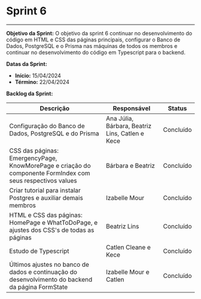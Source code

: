 # **Sprint 6**
<hr style="border: 0; height: 1px; background-color: #000000;">


**Objetivo da Sprint:**
O objetivo da sprint 6 continuar no desenvolvimento do código em HTML e CSS das páginas principais, configurar o Banco de Dados, PostgreSQL e o Prisma nas máquinas  de todos os membros e continuar no desenvolvimento do código em Typescript para o backend. 

**Datas da Sprint:**

- **Início:** 15/04/2024
- **Término:** 22/04/2024


**Backlog da Sprint:**


| Descrição | Responsável | Status |
|-----------|-------------|--------|
|Configuração do Banco de Dados, PostgreSQL e do Prisma| Ana Júlia, Bárbara, Beatriz Lins, Catlen e Kece | Concluído |
|CSS das páginas: EmergencyPage, KnowMorePage e criação do componente FormIndex com seus respectivos values| Bárbara e Beatriz | Concluído |
|Criar tutorial para instalar Postgres e auxiliar demais membros | Izabelle Mour | Concluído|
| HTML e CSS das páginas: HomePage e WhatToDoPage, e ajustes dos CSS's de todas as páginas  | Beatriz Lins | Concluído |
|Estudo de Typescript| Catlen Cleane e Kece  | Concluído |
| Últimos ajustes no banco de dados e continuação do desenvolvimento do backend da página FormState | Izabelle Mour e Catlen | Concluído |





